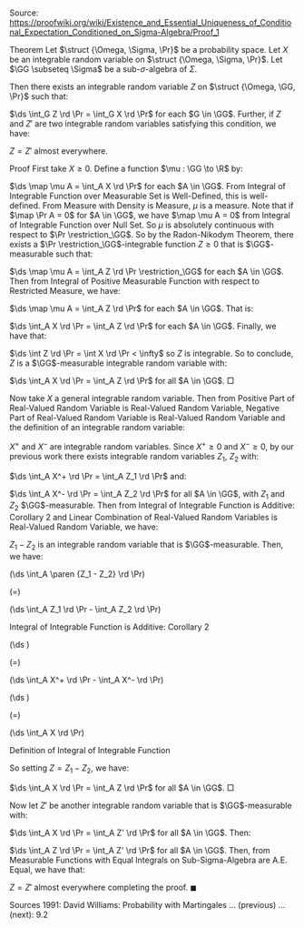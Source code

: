 # 

Source: https://proofwiki.org/wiki/Existence_and_Essential_Uniqueness_of_Conditional_Expectation_Conditioned_on_Sigma-Algebra/Proof_1

Theorem
Let $\struct {\Omega, \Sigma, \Pr}$ be a probability space.
Let $X$ be an integrable random variable on $\struct {\Omega, \Sigma, \Pr}$.
Let $\GG \subseteq \Sigma$ be a sub-$\sigma$-algebra of $\Sigma$.

Then there exists an integrable random variable $Z$ on $\struct {\Omega, \GG, \Pr}$ such that: 

$\ds \int_G Z \rd \Pr = \int_G X \rd \Pr$ for each $G \in \GG$.
Further, if $Z$ and $Z'$ are two integrable random variables satisfying this condition, we have: 

$Z = Z'$ almost everywhere.


Proof
First take $X \ge 0$. 
Define a function $\mu : \GG \to \R$ by: 

$\ds \map \mu A = \int_A X \rd \Pr$
for each $A \in \GG$.
From Integral of Integrable Function over Measurable Set is Well-Defined, this is well-defined. 
From Measure with Density is Measure, $\mu$ is a measure.
Note that if $\map \Pr A = 0$ for $A \in \GG$, we have $\map \mu A = 0$ from Integral of Integrable Function over Null Set.
So $\mu$ is absolutely continuous with respect to $\Pr \restriction_\GG$.
So by the Radon-Nikodym Theorem, there exists a $\Pr \restriction_\GG$-integrable function $Z \ge 0$ that is $\GG$-measurable such that: 

$\ds \map \mu A = \int_A Z \rd \Pr \restriction_\GG$
for each $A \in \GG$.
Then from Integral of Positive Measurable Function with respect to Restricted Measure, we have: 

$\ds \map \mu A = \int_A Z \rd \Pr$
for each $A \in \GG$.
That is: 

$\ds \int_A X \rd \Pr = \int_A Z \rd \Pr$
for each $A \in \GG$.
Finally, we have that: 

$\ds \int Z \rd \Pr = \int X \rd \Pr < \infty$
so $Z$ is integrable.
So to conclude, $Z$ is a $\GG$-measurable integrable random variable with: 

$\ds \int_A X \rd \Pr = \int_A Z \rd \Pr$
for all $A \in \GG$. 
$\Box$

Now take $X$ a general integrable random variable. 
Then from Positive Part of Real-Valued Random Variable is Real-Valued Random Variable, Negative Part of Real-Valued Random Variable is Real-Valued Random Variable and the definition of an integrable random variable:

$X^+$ and $X^-$ are integrable random variables.
Since $X^+ \ge 0$ and $X^- \ge 0$, by our previous work there exists integrable random variables $Z_1$, $Z_2$ with: 

$\ds \int_A X^+ \rd \Pr = \int_A Z_1 \rd \Pr$
and:

$\ds \int_A X^- \rd \Pr = \int_A Z_2 \rd \Pr$
for all $A \in \GG$, with $Z_1$ and $Z_2$ $\GG$-measurable. 
Then from Integral of Integrable Function is Additive: Corollary 2 and Linear Combination of Real-Valued Random Variables is Real-Valued Random Variable, we have: 

$Z_1 - Z_2$ is an integrable random variable that is $\GG$-measurable.
Then, we have: 














\(\ds \int_A \paren {Z_1 - Z_2} \rd \Pr\)

\(=\)







\(\ds \int_A Z_1 \rd \Pr - \int_A Z_2 \rd \Pr\)





Integral of Integrable Function is Additive: Corollary 2














\(\ds \)

\(=\)







\(\ds \int_A X^+ \rd \Pr - \int_A X^- \rd \Pr\)




















\(\ds \)

\(=\)







\(\ds \int_A X \rd \Pr\)





Definition of Integral of Integrable Function



So setting $Z = Z_1 - Z_2$, we have: 

$\ds \int_A X \rd \Pr = \int_A Z \rd \Pr$
for all $A \in \GG$.
$\Box$

Now let $Z'$ be another integrable random variable that is $\GG$-measurable with: 

$\ds \int_A X \rd \Pr = \int_A Z' \rd \Pr$
for all $A \in \GG$.
Then: 

$\ds \int_A Z \rd \Pr = \int_A Z' \rd \Pr$
for all $A \in \GG$.
Then, from Measurable Functions with Equal Integrals on Sub-Sigma-Algebra are A.E. Equal, we have that: 

$Z = Z'$ almost everywhere
completing the proof.
$\blacksquare$


Sources
1991: David Williams: Probability with Martingales ... (previous) ... (next): $9.2$




